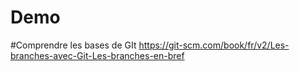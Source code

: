 # Demo
#Comprendre les bases de GIt
https://git-scm.com/book/fr/v2/Les-branches-avec-Git-Les-branches-en-bref
